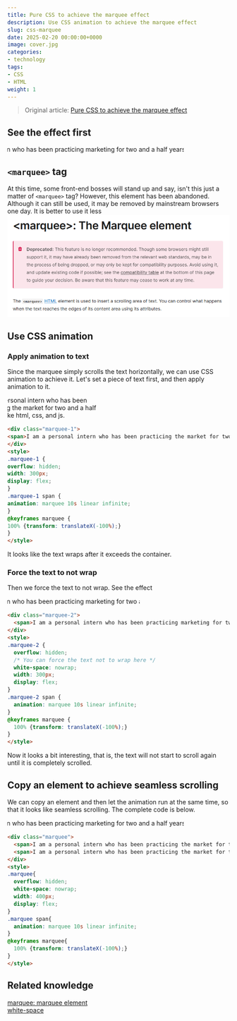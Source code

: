 ```yaml
---
title: Pure CSS to achieve the marquee effect
description: Use CSS animation to achieve the marquee effect
slug: css-marquee
date: 2025-02-20 00:00:00+0000
image: cover.jpg
categories:
- technology
tags:
- CSS
- HTML
weight: 1
---
```

> Original article: [Pure CSS to achieve the marquee effect](https://blog.zhoujump.club/en/p/css-marquee/)

## See the effect first
<div class="marquee">
<span>I am a personal intern who has been practicing marketing for two and a half years. I like html, css, and js. </span>
<span>I am a personal intern who has been practicing marketing for two and a half years. I like html, css, and js. </span>
</div>
<style>
.marquee {
overflow: hidden;
white-space: nowrap;
width: 400px;
display: flex;
}
.marquee span {
animation: marquee 10s linear infinite;
}
@keyframes marquee {
100% {transform: translateX(-100%);}
}
</style>

## `<marquee>` tag
At this time, some front-end bosses will stand up and say, isn't this just a matter of `<marquee>` tag?
However, this element has been abandoned. Although it can still be used, it may be removed by mainstream browsers one day. It is better to use it less
![The marquee has been removed](1-1-en.png)

## Use CSS animation
### Apply animation to text
Since the marquee simply scrolls the text horizontally, we can use CSS animation to achieve it.
Let's set a piece of text first, and then apply animation to it.

<div class="marquee-1">
  <span>I am a personal intern who has been practicing the market for two and a half years. I like html, css, and js. </span>
</div>
<style>
.marquee-1 {
  overflow: hidden;
  width: 300px;
  display: flex;
}
.marquee-1 span {
  animation: marquee 10s linear infinite;
}
@keyframes marquee {
  100% {transform: translateX(-100%);}
}
</style>

``` html
<div class="marquee-1">
<span>I am a personal intern who has been practicing the market for two and a half years. I like html, css, and js. </span>
</div>
<style>
.marquee-1 {
overflow: hidden;
width: 300px;
display: flex;
}
.marquee-1 span {
animation: marquee 10s linear infinite;
}
@keyframes marquee {
100% {transform: translateX(-100%);}
}
</style>
```
It looks like the text wraps after it exceeds the container.
### Force the text to not wrap
Then we force the text to not wrap. See the effect

<div class="marquee-2">
  <span>I am a personal intern who has been practicing marketing for two and a half years. I like html, css, and js. </span>
</div>
<style>
.marquee-2 {
  overflow: hidden;
  white-space: nowrap;
  width: 300px;
  display: flex;
}
.marquee-2 span {
  animation: marquee 10s linear infinite;
}
@keyframes marquee {
  100% {transform: translateX(-100%);}
}
</style>

``` html
<div class="marquee-2">
  <span>I am a personal intern who has been practicing marketing for two and a half years. I like html, css, and js. </span>
</div>
<style>
.marquee-2 {
  overflow: hidden;
  /* You can force the text not to wrap here */
  white-space: nowrap;
  width: 300px;
  display: flex;
}
.marquee-2 span {
  animation: marquee 10s linear infinite;
}
@keyframes marquee {
  100% {transform: translateX(-100%);}
}
</style>
```
Now it looks a bit interesting, that is, the text will not start to scroll again until it is completely scrolled.
## Copy an element to achieve seamless scrolling
We can copy an element and then let the animation run at the same time, so that it looks like seamless scrolling. The complete code is below.

<div class="marquee">
<span>I am a personal intern who has been practicing marketing for two and a half years. I like html, css, and js. </span>
<span>I am a personal intern who has been practicing the market for two and a half years. I like html, css, and js. </span>
</div>
<style>
.marquee {
overflow: hidden;
white-space: nowrap;
width: 400px;
display: flex;
}
.marquee span {
animation: marquee 10s linear infinite;
}
@keyframes marquee {
100% {transform: translateX(-100%);}
}
</style>

``` html
<div class="marquee">
  <span>I am a personal intern who has been practicing the market for two and a half years. I like html, css, and js. </span>
  <span>I am a personal intern who has been practicing the market for two and a half years. I like html, css, and js. </span>
</div>
<style>
.marquee{
  overflow: hidden;
  white-space: nowrap;
  width: 400px;
  display: flex;
}
.marquee span{
  animation: marquee 10s linear infinite;
}
@keyframes marquee{
  100% {transform: translateX(-100%);}
}
</style>
```
## Related knowledge
[marquee: marquee element](https://developer.mozilla.org/zh-CN/docs/Web/HTML/Element/marquee)<br/>
[white-space](https://developer.mozilla.org/zh-CN/docs/Web/CSS/white-space)